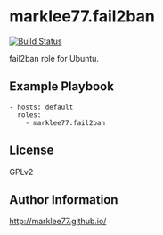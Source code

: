 marklee77.fail2ban
==================

[![Build Status](https://travis-ci.org/marklee77/ansible-role-fail2ban.svg?branch=master)](https://travis-ci.org/marklee77/ansible-role-fail2ban)

fail2ban role for Ubuntu.

Example Playbook
-------------------------

    - hosts: default
      roles:
        - marklee77.fail2ban

License
-------

GPLv2

Author Information
------------------

http://marklee77.github.io/
